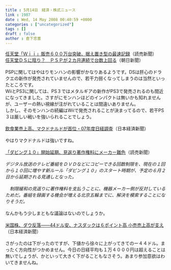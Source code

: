 ```yaml
---
title : 5月14日　経済・株式ニュース
link : 1987
date : Wed, 14 May 2008 00:40:59 +0000
categories : ["uncategorized"]
tags : []
draft : false
author : 倉下忠憲
---
```


<A HREF="http://www.yomiuri.co.jp/atmoney/news/20080513-OYT1T00591.htm" TARGET="_blank">任天堂「Ｗｉｉ」販売６００万台突破、据え置き型の最速記録</A>（読売新聞）<BR><A HREF="http://www.asahi.com/business/update/0513/OSK200805130045.html" TARGET="_blank">任天堂ＤＳに陰り？　ＰＳＰが２カ月連続で台数上回る</A>（朝日新聞）<BR><BR>PSPに関してはやはりモンハンの影響がかなりあるようです。DSは肝心のドラクエの新作が発売されていませんので、若干力弱くなってしまうのは当然といったところです。<BR>WiiとPS3に関しては、PS３ではメタルギアの新作がPS3で発売されるのも間近になってきました。さすがにモンハンほどのインパクトは無いかも知れませんが、ユーザーの熱い視線が注がれていることは間違いありません。<BR>しかし、そのモンハンの続編はWiiで発売されることが決まってるので、若干PS３は厳しい戦いを強いられることでしょう。<BR><BR><A HREF="http://www.nikkei.co.jp/news/sangyo/20080514AT1D130BW13052008.html" TARGET="_blank">飲食業売上高、マクドナルドが首位・07年度日経調査</A>（日本経済新聞）<BR><BR>やはりマクドナルドは強いですね。<BR><BR><A HREF="http://www.yomiuri.co.jp/atmoney/news/20080513-OYT1T00643.htm" TARGET="_blank">「ダビング１０」開始延期、見返り著作権料にメーカー難色</A>（読売新聞）<BR><BR><I>デジタル放送のテレビ番組をＤＶＤなどにコピーできる回数制限を、現在の１回から１０回に増やす新ルール「ダビング１０」のスタート時期が、予定の６月２日から延期される見通しとなった。<BR><BR>　制限緩和の見返りに著作権料を支払うことに、機器メーカー側が反対しているためだ。番組を録画する機会が増える北京五輪までに、解決を模索することになりそうだ。</I><BR><BR>なんかもう少しまともな議論はないのでしょうか。<BR><BR><A HREF="http://www.nikkei.co.jp/news/market/20080514c8AS2N1301K140508.html" TARGET="_blank">米国株、ダウ反落――44ドル安、ナスダックは６ポイント高 小売売上高が支え</A>（日本経済新聞）<BR><BR>さがったのは下がったのですが、下値から徐々に上がってきてのー４４ドル。まったく方向性がつかめません。今日の日経平均も１万４０００円は超えることは無いでしょうが、かといって大きく下がることもなさそう。あまり参加意欲はわいてきませんね。<br><br>
